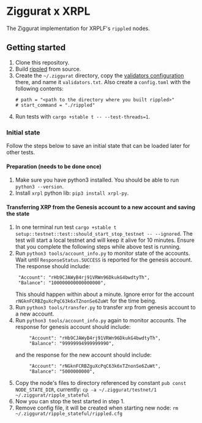 # Ziggurat x XRPL

The Ziggurat implementation for XRPLF's `rippled` nodes.

## Getting started

1. Clone this repository.
2. Build [rippled](https://github.com/XRPLF/rippled) from source.
3. Create the `~/.ziggurat` directory, copy the [validators configuration](https://github.com/XRPLF/rippled/blob/develop/cfg/validators-example.txt) there, and name it `validators.txt`. Also create a `config.toml` with the following contents:
    ```
    # path = "<path to the directory where you built rippled>"
    # start_command = "./rippled"
    ```
4. Run tests with `cargo +stable t -- --test-threads=1`.

### Initial state
Follow the steps below to save an initial state that can be loaded later for other tests.

#### Preparation (needs to be done once)
1. Make sure you have python3 installed. You should be able to run `python3 --version`.
2. Install `xrpl` python lib: `pip3 install xrpl-py`.

#### Transferring XRP from the Genesis account to a new account and saving the state
1. In one terminal run test `cargo +stable t setup::testnet::test::should_start_stop_testnet -- --ignored`.
   The test will start a local testnet and will keep it alive for 10 minutes. Ensure that you complete the
   following steps while above test is running.
2. Run `python3 tools/account_info.py` to monitor state of the accounts. 
   Wait until `ResponseStatus.SUCCESS` is reported for the genesis account. The response should include:
   ```
    "Account": "rHb9CJAWyB4rj91VRWn96DkukG4bwdtyTh",
    "Balance": "100000000000000000",
   ```
   This should happen within about a minute.
   Ignore error for the account `rNGknFCRBZguXcPqC63k6xTZnonSe6ZuWt` for the time being.
3. Run `python3 tools/transfer.py` to transfer xrp from genesis account to a new account.
4. Run `python3 tools/account_info.py` again to monitor accounts. The response for genesis account should include:
   ```
        "Account": "rHb9CJAWyB4rj91VRWn96DkukG4bwdtyTh",
        "Balance": "99999994999999990",
   ```
   and the response for the new account should include:
   ```
        "Account": "rNGknFCRBZguXcPqC63k6xTZnonSe6ZuWt",
        "Balance": "5000000000",
   ```
5. Copy the node's files to directory referenced by constant `pub const NODE_STATE_DIR`, currently: `cp -a ~/.ziggurat/testnet/1 ~/.ziggurat/ripple_stateful`
6. Now you can stop the test started in step 1.
7. Remove config file, it will be created when starting new node: `rm ~/.ziggurat/ripple_stateful/rippled.cfg`
